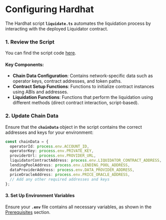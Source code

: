 # Configuring Hardhat

The Hardhat script **`liquidate.ts`** automates the liquidation process by interacting with the deployed Liquidator contract.

### 1. Review the Script

You can find the script code [here](https://github.com/Bonzo-Labs/bonzo-finance-contracts/blob/main/scripts/liquidationFlashLoan/liquidate.ts).

#### **Key Components:**

* **Chain Data Configuration**: Contains network-specific data such as operator keys, contract addresses, and token paths.
* **Contract Setup Functions**: Functions to initialize contract instances using ABIs and addresses.
* **Liquidation Functions**: Functions that perform the liquidation using different methods (direct contract interaction, script-based).

### 2. Update Chain Data

Ensure that the **`chainData`** object in the script contains the correct addresses and keys for your environment:

```typescript
const chainData = {
  operatorId: process.env.ACCOUNT_ID,
  operatorKey: process.env.PRIVATE_KEY,
  providerUrl: process.env.PROVIDER_URL,
  liquidatorContractAddress: process.env.LIQUIDATOR_CONTRACT_ADDRESS,
  lendingPoolAddress: process.env.LENDING_POOL_ADDRESS,
  dataProviderAddress: process.env.DATA_PROVIDER_ADDRESS,
  priceOracleAddress: process.env.PRICE_ORACLE_ADDRESS,
  // Add any other required addresses and keys
};
```

#### 3. Set Up Environment Variables

Ensure your **`.env`** file contains all necessary variables, as shown in the [Prerequisites](environment-setup.md) section.
